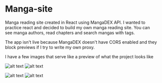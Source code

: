 # Manga-site

Manga reading site created in React using MangaDEX API. I wanted to practice react and decided to build my own manga reading site. You can see manga authors, read chapters and search mangas with tags. 

The app isn't live because MangaDEX doesn't have CORS enabled and they block previews if I try to write my own proxy.

I have a few images that serve like a preview of what the project looks like

![alt text](https://cdn.discordapp.com/attachments/381173147728216084/994360832014155916/unknown.png) ![alt text](https://cdn.discordapp.com/attachments/381173147728216084/994360833482182686/unknown.png)
 
![alt text](https://i.imgur.com/QAHwnWB.png)
![alt text](https://i.imgur.com/GkXaxA4.png)
